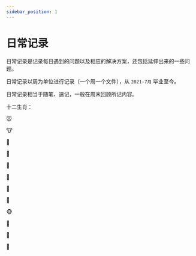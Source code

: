 ```yaml
---
sidebar_position: 1
---
```


# 日常记录

日常记录是记录每日遇到的问题以及相应的解决方案，还包括延伸出来的一些问题。

日常记录以周为单位进行记录（一个周一个文件），从 `2021-7月` 毕业至今。

日常记录相当于随笔、速记，一般在周末回顾所记内容。



十二生肖：

🐭

🐮

🐯

🐰

🐲

🐍

🦄

🐏

🐵

🐔

🐶

🐷

